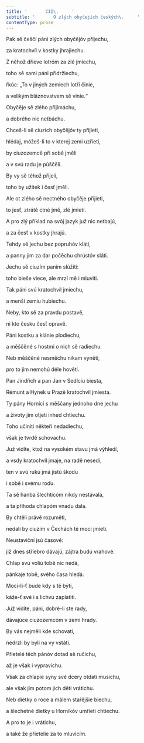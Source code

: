 ```yaml
---
title: '       CII\.     '
subtitle: '       O zlých obyčejích českých\.     '
contentType: prose
---
```


Pak sě češčí páni zlých obyčějóv přijechu,

za kratochvíl v kostky jhrajiechu.

Z něhož dřieve lotróm za zlé jmiechu,

toho sě sami páni přidržiechu,

řkúc: „To v jiných zemiech lotři činie,

a velikým bláznovstvem sě vinie.“

Obyčěje sě zlého přijímáchu,

a dobrého nic netbáchu.

Chceš-li sě ciuzích obyčějóv ty přijieti,

hlédaj, móžeš-li to v kterej zemi uzřieti,

by ciuzozemcě při sobě jměli

a v svú radu je púščěli.

By vy sě téhož přijeli,

toho by užitek i česť jměli.

Ale ot zlého sě nectného obyčěje přijieti,

to jesť, ztrátě ctné jmě, zlé jmieti.

A pro zlý příklad na svój jazyk juž nic netbajú,

a za česť v kostky jhrajú.

Tehdy sě jechu bez popruhóv kláti,

a panny jim za dar počěchu chrústóv sláti.

Jechu sě ciuzím paním slúžiti:

toho bieše viece, ale mrzí mě i mluviti.

Tak páni svú kratochvil jmiechu,

a menší zemiu hubiechu.

Neby, kto sě za pravdu postavě,

ni kto česku česť opravě.

Páni kostku a klánie plodiechu,

a měščěné s hostmi o nich sě radiechu.

Neb měščěné nesměchu nikam vyněti,

pro to jim nemohú déle hověti.

Pan Jindřich a pan Jan v Sedlciu biesta,

Rémunt a Hynek u Prazě kratochvíl jmiesta.

Ty pány Horníci s měščany jednoho dne jechu

a životy jim otjeti inhed chtiechu.

Toho učiniti někteří nedadiechu,

však je tvrdě schovachu.

Juž vidíte, ktož na vysokém stavu jmá výhledí,

a vsdy kratochvil jmaje, na radě nesedí,

ten v svú rukú jmá jistú škodu

i sobě i svému rodu.

Ta sě hanba šlechticóm nikdy nestávala,

a ta příhoda chlapóm vnadu dala.

By chtěli právě rozuměti,

nedali by ciuzím v Čechách té moci jmieti.

Neustaviční jsú časové:

již dnes střiebro dávajú, zájtra budú vrahové.

Chlap svú voliú tobě nic nedá,

pánkaje tobě, svého časa hledá.

Moci-li-ť bude kdy s tě býti,

káže-ť své i s lichvú zaplatiti.

Juž vidíte, páni, dobré-li ste rady,

dávajúce ciuzozemcóm v zemi hrady.

By vás nejměli kde schovati,

nedrzli by byli na vy vstáti.

Přietelé těch pánóv dotad sě ručichu,

až je však i vypravichu.

Však za chlapie syny své dcery otdati musichu,

ale však jim potom jich děti vrátichu.

Neb dietky o roce a málem stařějšie biechu,

a šlechetné dietky u Horníkóv umřieti chtiechu.

A pro to je i vrátichu,

a také že přietelie za to mluvicím.
